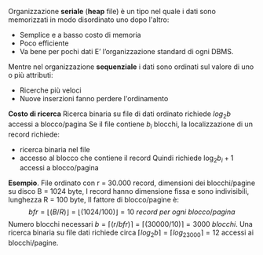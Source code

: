 Organizzazione **seriale** (**heap** file) è un tipo nel quale i dati sono memorizzati in modo disordinato uno dopo l'altro: 
- Semplice e a basso costo di memoria 
- Poco efficiente 
- Va bene per pochi dati
E’ l’organizzazione standard di ogni DBMS.

Mentre nel organizzazione **sequenziale** i dati sono ordinati sul valore di uno o più attributi:
- Ricerche più veloci
- Nuove inserzioni fanno perdere l'ordinamento

**Costo di ricerca** 
Ricerca binaria su file di dati ordinato richiede $log_2b$ accessi a blocco/pagina Se il file contiene $b_i$ blocchi, la localizzazione di un record richiede:
- ricerca binaria nel file 
- accesso al blocco che contiene il record
Quindi richiede $\log_2b_i +1$ accessi a blocco/pagina

**Esempio**. File ordinato con r = 30.000 record, dimensioni dei blocchi/pagine su disco B = 1024 byte, I record hanno dimensione fissa e sono indivisibili, lunghezza R = 100 byte, Il fattore di blocco/pagine è:
$$bfr = \lfloor (B/R) \rfloor = \lfloor (1024/100)\rfloor = 10 \: record \: per \: ogni \: blocco/pagina$$
Numero blocchi necessari $b = \lceil(r/bfr) \rceil = \lceil(30000/10) \rceil = 3000 \:blocchi$.
Una ricerca binaria su file dati richiede circa $\lceil log_2b \rceil = \lceil log_23000 \rceil = 12$ accessi ai blocchi/pagine.

